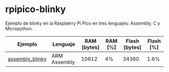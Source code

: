 # rpipico-blinky
Ejemplo de blinky en la Raspberry Pi Pico en tres lenguajes: Assembly, C y Micropython.

| Ejemplo | Lenguaje | RAM [bytes] | RAM [%] | Flash [bytes] | Flash [%] |
| --- | --- | --- | --- | --- | --- |
| [assembly_blinky](assembly_blinky/src/main.c) | ARM Assembly | 10612 | 4% | 34360 | 1.6% |
